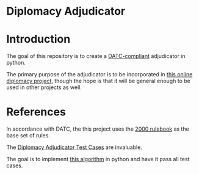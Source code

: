 Diplomacy Adjudicator
=====================

# Introduction

The goal of this repository is to create a [DATC-compliant](http://web.inter.nl.net/users/L.B.Kruijswijk/#2) adjudicator in python.

The primary purpose of the adjudicator is to be incorporated in [this online diplomacy project](https://github.com/Blensink/Diplomacy), though the hope is that it will be general enough to be used in other projects as well.

# References

In accordance with DATC, the this project uses the [2000 rulebook](http://www.diplom.org/~diparch/resources/rulebooks/2000AH4th.pdf) as the base set of rules.

The [Diplomacy Adjudicator Test Cases](http://web.inter.nl.net/users/L.B.Kruijswijk/) are invaluable.

The goal is to implement [this algorithm](http://www.diplom.org/Zine/S2009M/Kruijswijk/DipMath_Chp1.htm) in python and have it pass all test cases.